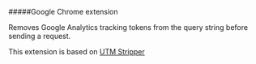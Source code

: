 #####Google Chrome extension

Removes Google Analytics tracking tokens from the query string before sending a request.

This extension is based on [UTM Stripper](https://github.com/mihaip/utm-stripper)
